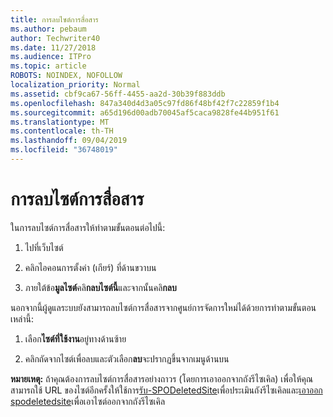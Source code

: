 ```yaml
---
title: การลบไซต์การสื่อสาร
ms.author: pebaum
author: Techwriter40
ms.date: 11/27/2018
ms.audience: ITPro
ms.topic: article
ROBOTS: NOINDEX, NOFOLLOW
localization_priority: Normal
ms.assetid: cbf9ca67-56ff-4455-aa2d-30b39f883ddb
ms.openlocfilehash: 847a340d4d3a05c97fd86f48bf42f7c22859f1b4
ms.sourcegitcommit: a65d196d00adb70045af5caca9828fe44b951f61
ms.translationtype: MT
ms.contentlocale: th-TH
ms.lasthandoff: 09/04/2019
ms.locfileid: "36748019"
---
```

# <a name="delete-a-communication-site"></a>การลบไซต์การสื่อสาร

ในการลบไซต์การสื่อสารให้ทำตามขั้นตอนต่อไปนี้: 
  
1. ไปที่เว็บไซต์ 
  
2. คลิกไอคอนการตั้งค่า (เกียร์) ที่ด้านขวาบน 
  
3. ภายใต้ข้อ**มูลไซต์**คลิ**กลบไซต์นี้**และจากนั้นคลิ**กลบ** 
  
นอกจากนี้ผู้ดูแลระบบยังสามารถลบไซต์การสื่อสารจากศูนย์การจัดการใหม่ได้ด้วยการทำตามขั้นตอนเหล่านี้: 
  
1. เลือก**ไซต์ที่ใช้งาน**อยู่ทางด้านซ้าย 
  
2. คลิกถัดจากไซต์เพื่อลบและตัวเลือก**ลบ**จะปรากฏขึ้นจากเมนูด้านบน 
  
 **หมายเหตุ:** ถ้าคุณต้องการลบไซต์การสื่อสารอย่างถาวร (โดยการเอาออกจากถังรีไซเคิล) เพื่อให้คุณสามารถใช้ URL ของไซต์อีกครั้งให้ใช้การ[รับ-SPODeletedSite](https://aka.ms/Get-SPODeletedSite)เพื่อประเมินถังรีไซเคิลและ[เอาออก spodeletedsite](https://aka.ms/Remove-SPODeletedSite)เพื่อเอาไซต์ออกจากถังรีไซเคิล 
  

